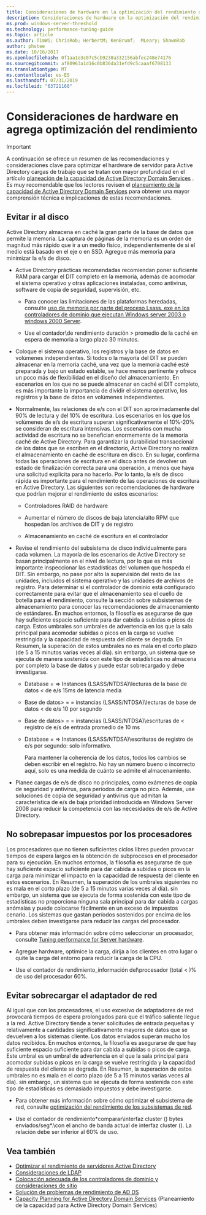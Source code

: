 ```yaml
---
title: Consideraciones de hardware en la optimización del rendimiento de AD
description: Consideraciones de hardware en la optimización del rendimiento de AD
ms.prod: windows-server-threshold
ms.technology: performance-tuning-guide
ms.topic: article
ms.author: TimWi; ChrisRob; HerbertM; KenBrumf;  MLeary; ShawnRab
author: phstee
ms.date: 10/16/2017
ms.openlocfilehash: 0f1aa1e3c07c5cb9238a332156abfec248e74176
ms.sourcegitcommit: af80963a1d16c0b836da31efd9c5caaaf6708133
ms.translationtype: MT
ms.contentlocale: es-ES
ms.lasthandoff: 07/31/2019
ms.locfileid: "63721160"
---
```

# <a name="hardware-considerations-in-adds-performance-tuning"></a>Consideraciones de hardware en agrega optimización del rendimiento 

>[!Important]
> A continuación se ofrece un resumen de las recomendaciones y consideraciones clave para optimizar el hardware de servidor para Active Directory cargas de trabajo que se tratan con mayor profundidad en el artículo [planeación de la capacidad de Active Directory Domain Services](https://go.microsoft.com/fwlink/?LinkId=324566) . Es muy recomendable que los lectores revisen el [planeamiento de la capacidad de Active Directory Domain Services](https://go.microsoft.com/fwlink/?LinkId=324566) para obtener una mayor comprensión técnica e implicaciones de estas recomendaciones.

## <a name="avoid-going-to-disk"></a>Evitar ir al disco

Active Directory almacena en caché la gran parte de la base de datos que permite la memoria. La captura de páginas de la memoria es un orden de magnitud más rápido que ir a un medio físico, independientemente de si el medio está basado en el eje o en SSD. Agregue más memoria para minimizar la e/s de disco.

-   Active Directory prácticas recomendadas recomiendan poner suficiente RAM para cargar el DIT completo en la memoria, además de acomodar el sistema operativo y otras aplicaciones instaladas, como antivirus, software de copia de seguridad, supervisión, etc.

    -   Para conocer las limitaciones de las plataformas heredadas, consulte [uso de memoria por parte del proceso Lsass. exe en los controladores de dominio que ejecutan Windows server 2003 o windows 2000 Server](https://support.microsoft.com/kb/308356).

    -   Use el contador\\de rendimiento duración &gt; promedio de la caché en espera de memoria a largo plazo 30 minutos.

-   Coloque el sistema operativo, los registros y la base de datos en volúmenes independientes. Si todos o la mayoría del DIT se pueden almacenar en la memoria caché, una vez que la memoria caché esté preparada y bajo un estado estable, se hace menos pertinente y ofrece un poco más de flexibilidad en el diseño del almacenamiento. En escenarios en los que no se puede almacenar en caché el DIT completo, es más importante la importancia de dividir el sistema operativo, los registros y la base de datos en volúmenes independientes.

-   Normalmente, las relaciones de e/s con el DIT son aproximadamente del 90% de lectura y del 10% de escritura. Los escenarios en los que los volúmenes de e/s de escritura superan significativamente el 10%-20% se consideran de escritura intensivas. Los escenarios con mucha actividad de escritura no se benefician enormemente de la memoria caché de Active Directory. Para garantizar la durabilidad transaccional de los datos que se escriben en el directorio, Active Directory no realiza el almacenamiento en caché de escritura en disco. En su lugar, confirma todas las operaciones de escritura en el disco antes de devolver un estado de finalización correcta para una operación, a menos que haya una solicitud explícita para no hacerlo. Por lo tanto, la e/s de disco rápida es importante para el rendimiento de las operaciones de escritura en Active Directory. Las siguientes son recomendaciones de hardware que podrían mejorar el rendimiento de estos escenarios:

    -   Controladores RAID de hardware

    -   Aumentar el número de discos de baja latencia/alto RPM que hospedan los archivos de DIT y de registro

    -   Almacenamiento en caché de escritura en el controlador

-   Revise el rendimiento del subsistema de disco individualmente para cada volumen. La mayoría de los escenarios de Active Directory se basan principalmente en el nivel de lectura, por lo que es más importante inspeccionar las estadísticas del volumen que hospeda el DIT. Sin embargo, no pase por alto la supervisión del resto de las unidades, incluidos el sistema operativo y las unidades de archivos de registro. Para determinar si el controlador de dominio está configurado correctamente para evitar que el almacenamiento sea el cuello de botella para el rendimiento, consulte la sección sobre subsistemas de almacenamiento para conocer las recomendaciones de almacenamiento de estándares. En muchos entornos, la filosofía es asegurarse de que hay suficiente espacio suficiente para dar cabida a subidas o picos de carga. Estos umbrales son umbrales de advertencia en los que la sala principal para acomodar subidas o picos en la carga se vuelve restringida y la capacidad de respuesta del cliente se degrada. En Resumen, la superación de estos umbrales no es mala en el corto plazo (de 5 a 15 minutos varias veces al día). sin embargo, un sistema que se ejecuta de manera sostenida con este tipo de estadísticas no almacena por completo la base de datos y puede estar sobrecargado y debe investigarse.

    -   Database = =&gt; Instances (LSASS/NTDSA)\\lecturas de la base de datos &lt; de e/s 15ms de latencia media

    -   Base de datos&gt; = = instancias (LSASS/NTDSA)\\lecturas de base de datos &lt; de e/s 10 por segundo

    -   Base de datos&gt; = = instancias (LSASS/NTDSA)\\escrituras de &lt; registro de e/s de entrada promedio de 10 ms

    -   Database = =&gt; Instances (LSASS/NTDSA)\\escrituras de registro de e/s por segundo: solo informativo.

        Para mantener la coherencia de los datos, todos los cambios se deben escribir en el registro. No hay un número bueno o incorrecto aquí, solo es una medida de cuánto se admite el almacenamiento.

-   Planee cargas de e/s de disco no principales, como exámenes de copia de seguridad y antivirus, para períodos de carga no pico. Además, use soluciones de copia de seguridad y antivirus que admitan la característica de e/s de baja prioridad introducida en Windows Server 2008 para reducir la competencia con las necesidades de e/s de Active Directory.

## <a name="dont-over-tax-the-processors"></a>No sobrepasar impuestos por los procesadores

Los procesadores que no tienen suficientes ciclos libres pueden provocar tiempos de espera largos en la obtención de subprocesos en el procesador para su ejecución. En muchos entornos, la filosofía es asegurarse de que hay suficiente espacio suficiente para dar cabida a subidas o picos en la carga para minimizar el impacto en la capacidad de respuesta del cliente en estos escenarios. En Resumen, la superación de los umbrales siguientes no es mala en el corto plazo (de 5 a 15 minutos varias veces al día). sin embargo, un sistema que se ejecuta de forma sostenida con este tipo de estadísticas no proporciona ninguna sala principal para dar cabida a cargas anómalas y puede colocarse fácilmente en un exceso de impuestos cenario. Los sistemas que gastan períodos sostenidos por encima de los umbrales deben investigarse para reducir las cargas del procesador.

-   Para obtener más información sobre cómo seleccionar un procesador, consulte [Tuning performance for Server hardware](../../hardware/index.md).

-   Agregue hardware, optimice la carga, dirija a los clientes en otro lugar o quite la carga del entorno para reducir la carga de la CPU.

-   Use el contador de rendimiento\_información del\\procesador (total &lt; )% de uso del procesador 60%.

## <a name="avoid-overloading-the-network-adapter"></a>Evitar sobrecargar el adaptador de red

Al igual que con los procesadores, el uso excesivo de adaptadores de red provocará tiempos de espera prolongados para que el tráfico saliente llegue a la red. Active Directory tiende a tener solicitudes de entrada pequeñas y relativamente a cantidades significativamente mayores de datos que se devuelven a los sistemas cliente. Los datos enviados superan mucho los datos recibidos. En muchos entornos, la filosofía es asegurarse de que hay suficiente espacio suficiente para dar cabida a subidas o picos de carga. Este umbral es un umbral de advertencia en el que la sala principal para acomodar subidas o picos en la carga se vuelve restringida y la capacidad de respuesta del cliente se degrada. En Resumen, la superación de estos umbrales no es mala en el corto plazo (de 5 a 15 minutos varias veces al día). sin embargo, un sistema que se ejecuta de forma sostenida con este tipo de estadísticas es demasiado impuestos y debe investigarse.

-   Para obtener más información sobre cómo optimizar el subsistema de red, consulte [optimización del rendimiento de los subsistemas de red](../../../../networking/technologies/network-subsystem/net-sub-performance-top.md).

-   Use el contador de rendimiento\*comparar\\interfaz cluster () bytes enviados/seg\*.\\con el ancho de banda actual de interfaz cluster (). La relación debe ser inferior al 60% de uso.

## <a name="see-also"></a>Vea también
- [Optimizar el rendimiento de servidores Active Directory](index.md)
- [Consideraciones de LDAP](ldap-considerations.md)
- [Colocación adecuada de los controladores de dominio y consideraciones de sitio](site-definition-considerations.md)
- [Solución de problemas de rendimiento de AD DS](troubleshoot.md) 
- [Capacity Planning for Active Directory Domain Services](https://go.microsoft.com/fwlink/?LinkId=324566) (Planeamiento de la capacidad para Active Directory Domain Services)